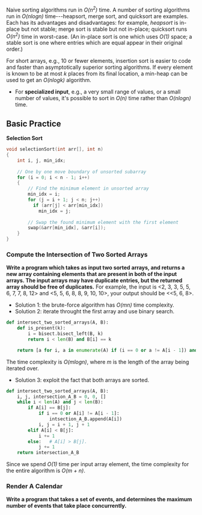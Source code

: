 Naive sorting algorithms run in *O(n<sup>2</sup>)* time. A number of sorting algorithms run in *O(nlogn)* time---heapsort, merge sort, and quicksort are examples. Each has its advantages and disadvantages: for example, *heapsort* is in-place but not stable; merge sort is stable but not in-place; quicksort runs *O(n<sup>2</sup>)* time in worst-case. (An in-place sort is one which uses *O(1)* space; a stable sort is one where entries which are equal appear in their original order.)

For short arrays, e.g., 10 or fewer elements, insertion sort is easier to code and faster than asymptotically superior sorting algorithms. If every element is known to be at most *k* places from its final location, a min-heap can be used to get an *O(nlogk)* algorithm.


- For **specialized input**, e.g., a very small range of values, or a small number of values, it's possible to sort in *O(n)* time rather than *O(nlogn)* time.

## Basic Practice

**Selection Sort**
```cpp
void selectionSort(int arr[], int n)
{
    int i, j, min_idx;
 
    // One by one move boundary of unsorted subarray
    for (i = 0; i < n - 1; i++)
    {
        // Find the minimum element in unsorted array
        min_idx = i;
        for (j = i + 1; j < n; j++)
          if (arr[j] < arr[min_idx])
            min_idx = j;
 
        // Swap the found minimum element with the first element
        swap(&arr[min_idx], &arr[i]);
    }
}
```

### Compute the Intersection of Two Sorted Arrays

**Write a program which takes as input two sorted arrays, and returns a new array containing elements that are present in both of the input arrays. The input arrays may have duplicate entries, but the returned array should be free of duplicates.** For example, the input is <2, 3, 3, 5, 5, 6, 7, 7, 8, 12> and <5, 5, 6, 8, 8, 9, 10, 10>, your output should be <<5, 6, 8>.

- Solution 1: the brute-force algorithm has *O(mn)* time complexity.
- Solution 2: iterate throught the first array and use binary search.
```python
def intersect_two_sorted_arrays(A, B):
    def is_present(k):
        i = bisect.bisect_left(B, k)
        return i < len(B) and B[i] == k

    return [a for i, a in enumerate(A) if (i == 0 or a != A[i - 1]) and is_present(a)]
```
The time complexity is *O(mlogn)*, where *m* is the length of the array being iterated over.
- Solution 3: exploit the fact that both arrays are sorted.
```python
def intersect_two_sorted_arrays(A, B):
    i, j, intersection_A_B = 0, 0, []
    while i < len(A) and j < len(B):
        if A[i] == B[j]:
            if i == 0 or A[i] != A[i - 1]:
                intsection_A_B.append(A[i])
            i, j = i + 1, j + 1
        elif A[i] < B[j]:
            i += 1
        else:   # A[i] > B[j].
            j += 1
    return intersection_A_B
```
Since we spend *O(1)* time per input array element, the time complexity for the entire algorithm is *O(m + n)*.


### Render A Calendar

**Write a program that takes a set of events, and determines the maximum number of events that take place concurrently.**

